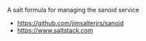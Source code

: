 A salt formula for managing the sanoid service

- https://github.com/jimsalterjrs/sanoid
- https://www.saltstack.com

